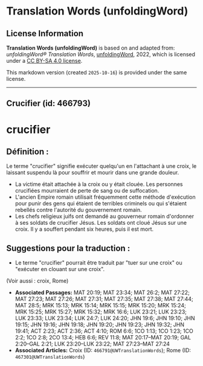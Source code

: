 # Translation Words (unfoldingWord)

## License Information

**Translation Words (unfoldingWord)** is based on and adapted from: _unfoldingWord® Translation Words_, [unfoldingWord](https://unfoldingword.org/utw), 2022, which is licensed under a [CC BY-SA 4.0 license](https://creativecommons.org/licenses/by-sa/4.0/legalcode.en).

This markdown version (created `2025-10-16`) is provided under the same license.



--------------------------------

## Crucifier (id: 466793)

crucifier
=========

Définition :
------------

Le terme "crucifier" signifie exécuter quelqu'un en l'attachant à une croix, le laissant suspendu là pour souffrir et mourir dans une grande douleur.

* La victime était attachée à la croix ou y était clouée. Les personnes crucifiées mourraient de perte de sang ou de suffocation.
* L'ancien Empire romain utilisait fréquemment cette méthode d'exécution pour punir des gens qui étaient de terribles criminels ou qui s'étaient rebellés contre l'autorité du gouvernement romain.
* Les chefs religieux juifs ont demandé au gouverneur romain d'ordonner à ses soldats de crucifier Jésus. Les soldats ont cloué Jésus sur une croix. Il y a souffert pendant six heures, puis il est mort.

Suggestions pour la traduction :
--------------------------------

* Le terme "crucifier" pourrait être traduit par "tuer sur une croix" ou "exécuter en clouant sur une croix".

(Voir aussi : croix, Rome)

* **Associated Passages:** MAT 20:19; MAT 23:34; MAT 26:2; MAT 27:22; MAT 27:23; MAT 27:26; MAT 27:31; MAT 27:35; MAT 27:38; MAT 27:44; MAT 28:5; MRK 15:13; MRK 15:14; MRK 15:15; MRK 15:20; MRK 15:24; MRK 15:25; MRK 15:27; MRK 15:32; MRK 16:6; LUK 23:21; LUK 23:23; LUK 23:33; LUK 23:34; LUK 24:7; LUK 24:20; JHN 19:6; JHN 19:10; JHN 19:15; JHN 19:16; JHN 19:18; JHN 19:20; JHN 19:23; JHN 19:32; JHN 19:41; ACT 2:23; ACT 2:36; ACT 4:10; ROM 6:6; 1CO 1:13; 1CO 1:23; 1CO 2:2; 1CO 2:8; 2CO 13:4; HEB 6:6; REV 11:8; MAT 20:17–MAT 20:19; GAL 2:20–GAL 2:21; LUK 23:20–LUK 23:22; MAT 27:23–MAT 27:24
* **Associated Articles:** Croix (ID: `466791@UWTranslationWords`); Rome (ID: `467301@UWTranslationWords`)

